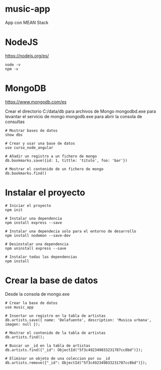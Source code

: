 # music-app
App con MEAN Stack 

# NodeJS
https://nodejs.org/es/

```
node -v
npm -v 
``` 

# MongoDB 

https://www.mongodb.com/es

Crear el directorio C:/data/db para archivos de Mongo 
mongodbd.exe para levantar el servicio de mongo
mongodb.exe para abrir la consola de consultas 

```
# Mostrar bases de datos
show dbs

# Crear y usar una base de datos
use curso_node_angular

# Añadir un registro a un fichero de mongo 
db.bookmarks.save({id: 1, tittle: 'titulo', foo: 'bar'})

# Mostrar el contenido de un fichero de mongo
db.bookmarks.find()
```

# Instalar el proyecto 

```
# Iniciar el proyecto
npm init

# Instalar una dependencia
npm install express --save 

# Instalar una dependecia solo para el entorno de desarrollo 
npm install nodemon --save-dev 

# Desinstalar una dependencia 
npm uninstall express --save

# Instalar todas las dependencias
npm install 
``` 

# Crear la base de datos
Desde la consola de mongo.exe
```
# Crear la base de datos
use music_app

# Insertar un registro en la tabla de artistas
db.artists.save({ name: 'Delafuente', description: 'Musica urbana', imagen: null });

# Mostrar el contenido de la tabla de artistas
db.artists.find();

# Buscar un _id en la tabla de artistas
db.artists.find({"_id": ObjectId("5f3c492349033231787cc8bd")});

# Eliminar un objeto de una coleccion por su _id
db.artists.remove({"_id": ObjectId("5f3c492349033231787cc8bd")});
```


